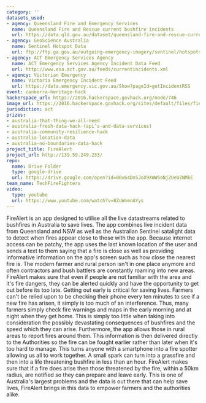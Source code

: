 ```yaml
---
category: ''
datasets_used:
- agency: Queensland Fire and Emergency Services
  name: Queensland Fire and Rescue current bushfire incidents
  url: https://data.qld.gov.au/dataset/queensland-fire-and-rescue-current-bushfire-incidents
- agency: GeoScience Australia
  name: Sentinel Hotspot Data
  url: ftp://ftp.ga.gov.au/outgoing-emergency-imagery/sentinel/hotspots/
- agency: ACT Emergency Services Agency
  name: ACT Emergency Services Agency Incident Data Feed
  url: http://www.esa.act.gov.au/feeds/currentincidents.xml
- agency: Victorian Emergency
  name: Victoria Emergency Incident Feed
  url: https://data.emergency.vic.gov.au/Show?pageId=getIncidentRSS
event: canberra-heritage-hack
hackerspace_url: https://2016.hackerspace.govhack.org/node/746
image_url: https://2016.hackerspace.govhack.org/sites/default/files/field/image/mainlogo.png
jurisdiction: act
prizes:
- australia-that-thing-we-all-need
- australia-fresh-data-hack-(api’s-and-data-services)
- australia-community-resilience-hack
- australia-location-data
- australia-no-boundaries-data-hack
project_title: FireAlert
project_url: http://139.59.249.233/
repo:
  name: Drive Folder
  type: google-drive
  url: https://drive.google.com/open?id=0Bx64DnSJoX9XWW5oNjZUeUZNMkE
team_name: TechFireFighters
video:
  type: youtube
  url: https://www.youtube.com/watch?v=8ZuWnmnAYys
---
```


FireAlert is an app designed to utilise all the live datastreams related to bushfires in Australia to save lives.
The app combines live incident data from Queensland and NSW as well as the Australian Sentinel satalight data to detect when fires appear close to those with the app. Because internet access can be patchy, the app uses the last known location of the user and sends a text to them saying that a fire is close as well as providing informative information on the app's screen such as how close the nearest fire is.
The modern farmer and rural person isn't in one place anymore and often contractors and bush battlers are constantly roaming into new areas. FireAlert makes sure that even if people are not familiar with the area and it's fire dangers, they can be alerted quickly and have the opportunity to get out before its too late.
Getting out early is critical for saving lives.
Farmers can't be relied upon to be checking their phone every ten minutes to see if a new fire has arisen, it simply is too much of an interference. Thus, many farmers simply check fire warnings and maps in the early morning and at night when they get home. This is simply too little when taking into consideration the possibly devastating consequences of bushfires and the speed which they can arise.
Furthermore, the app allows those in rural areas to report fires around them. This information is then delivered directly to the Authorities so the fire can be fought earlier rather than later when it's too hard to manage. This turns anyone with a smartphone into a fire spotter allowing us all to work together.
A small spark can turn into a grassfire and then into a life threatening bushfire in less than an hour. FireAlert makes sure that if a fire does arise then those threatened by the fire, within a 50km radius, are notified so they can prepare and leave early.
This is one of Australia's largest problems and the data is out there that can help save lives, FireAlert brings in this data to empower farmers and the authorities alike.